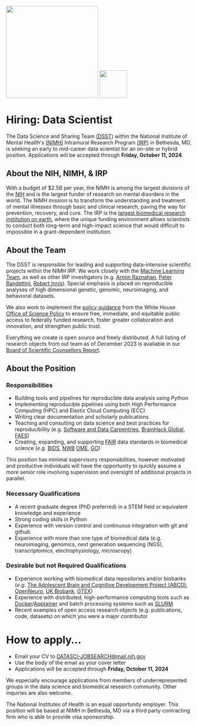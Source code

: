 <img src="https://nimh-dsst.github.io/dataSci_job_ad/NIMH_logo.png?raw=True" width="250"> <img src="dsst_logo_draft3.png" width="75">

# Hiring: Data Scientist

The Data Science and Sharing Team [(DSST)](http://cmn.nimh.nih.gov/dsst) within the National Institute of Mental Health's [(NIMH)](http://www.nimh.nih.gov) Intramural Research Program [(IRP)](https://www.nimh.nih.gov/research/research-conducted-at-nimh) in Bethesda, MD, is seeking an early to mid-career data scientist for an on-site or hybrid position. Applications will be accepted through **Friday, October 11, 2024**.

## About the NIH, NIMH, & IRP

With a budget of $2.5B per year, the NIMH is among the largest divisions of the [NIH](http://www.nih.gov) and is the largest funder of research on mental disorders in the world. The NIMH mission is to transform the understanding and treatment of mental illnesses through basic and clinical research, paving the way for prevention, recovery, and cure.  The IRP is the [largest biomedical research institution on earth](https://irp.nih.gov/about-us/organization-and-leadership#:~:text=As%20a%20whole%2C%20the%20IRP%20is%20the%20largest%20institution%20for%20biomedical%20science%20on%20earth), where the unique funding environment allows scientists to conduct both long-term and high-impact science that would difficult to impossible in a grant-dependent institution.

## About the Team

The DSST is responsible for leading and supporting data-intensive scientific projects within the NIMH IRP. We work closely with the [Machine Learning Team](http://cmn.nimh.nih.gov/mlt), as well as other IRP investigators (e.g. [Armin Raznahan](https://www.nimh.nih.gov/research/research-conducted-at-nimh/research-areas/clinics-and-labs/hgb/sdn), [Peter Bandettini](https://www.nimh.nih.gov/research/research-conducted-at-nimh/research-areas/clinics-and-labs/lbc/sfim), [Robert Innis](https://www.nimh.nih.gov/research/research-conducted-at-nimh/research-areas/clinics-and-labs/mib/spns)). Special emphasis is placed on reproducible analyses of high dimensional genetic, genomic, neuroimaging, and behavioral datasets.

We also work to implement the [policy guidance](https://www.whitehouse.gov/ostp/news-updates/2022/08/25/ostp-issues-guidance-to-make-federally-funded-research-freely-available-without-delay/) from the White House [Office of Science Policy](https://www.whitehouse.gov/ostp/) to ensure free, immediate, and equitable public access to federally funded research, foster greater collaboration and innovation, and strengthen public trust.

Everything we create is open source and freely distributed. A full listing of research objects from out team as of December 2023 is available in our [Board of Scientific Counsellors Report](https://cmn.nimh.nih.gov/sites/default/files/inline-files/DSST_BSC_Dec_2023.pdf).

## About the Position

### Responsibilities

- Building tools and pipelines for reproducible data analysis using Python
- Implementing reproducible pipelines using both High Performance Computing (HPC) and Elastic Cloud Computing (ECC)
- Writing clear documentation and scholarly publications
- Teaching and consulting on data science and best practices for reproducibility (e.g. [Software and Data Carpentries](https://carpentries.org/), [BrainHack Global](https://brainhack.org/global2023/), [FAES](https://w.faes.org/home-new))
- Creating, expanding, and supporting [FAIR](https://en.wikipedia.org/wiki/FAIR_data) data standards in biomedical science (*e.g.* [BIDS](http://bids.neuroimaging.io/), [NWB](https://www.nwb.org/) [OME](https://www.openmicroscopy.org/), [GO](https://geneontology.org/))

This position has minimal supervisory responsibilities, however motivated and productive individuals will have the opportunity to quickly assume a more senior role involving supervision and oversight of additional projects in parallel.

### Necessary Qualifications

- A recent graduate degree (PhD preferred) in a STEM field or equivalent knowledge and experience
- Strong coding skills in Python
- Experience with version control and continuous integration with git and github
- Experience with more than one type of biomedical data (e.g. neuroimaging, genomics, next generation sequencing (NGS), transcriptomics, electrophysiology, microscopy)

### Desirable but not Required Qualifications

- Experience working with biomedical data repositories and/or biobanks (*e.g.* [The Adolescent Brain and Cognitive Development Project (ABCD)](https://nda.nih.gov/abcd/),  [OpenNeuro](http://openneuro.org), [UK Biobank](http://www.ukbiobank.ac.uk/), [GTEX](https://gtexportal.org/home/))
- Experience with distributed, high-performance computing tools such as [Docker](https://www.docker.com)/[Apptainer](https://apptainer.org/documentation/) and batch processing systems such as [SLURM](http://slurm.schedmd.com/)
- Recent examples of open access research objects (e.g. publications, code, datasets) on which you were a major contributor

# How to apply…

- Email your CV to DATASCI-JOBSEARCH@mail.nih.gov
- Use the body of the email as your cover letter
- Applications will be accepted through **Friday, October 11, 2024**

We especially encourage applications from members of underrepresented groups in the data science and biomedical research community. Other inquiries are also welcome.

The National Institutes of Health is an equal opportunity employer. This position will be based at NIMH in Bethesda, MD via a third party contracting firm who is able to provide visa sponsorship.
